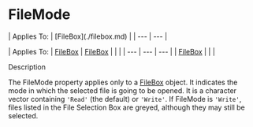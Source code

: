 




<h1 class="heading"><span class="name">FileMode</span></h1>
| Applies To: | [FileBox](./filebox.md) |
| --- | ---  |

| Applies To: | [FileBox](./filebox.md) | [FileBox](./filebox.md) |  |  |
| --- | --- | ---  |
| [FileBox](./filebox.md) |  |  |


Description


The FileMode property applies only to a [FileBox](./filebox.md) object. It indicates the mode in which the selected file is going to be opened. It is a character vector containing `'Read'` (the default) or `'Write'`. If FileMode is `'Write'`, files listed in the File Selection Box are greyed, although they may still be selected.



